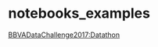 # notebooks_examples
[BBVADataChallenge2017:Datathon](https://github.com/G94/notebooks_examples/blob/master/Kaggle_competitions/bbvadatachallenge2017_notebook.ipynb)

